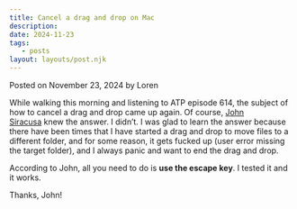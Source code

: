 ```yaml
---
title: Cancel a drag and drop on Mac
description:
date: 2024-11-23
tags:
   - posts
layout: layouts/post.njk
---
```


Posted on November 23, 2024 by Loren

While walking this morning and listening to ATP episode 614, the subject of how to cancel a drag and drop came up again. Of course, [John Siracusa](https://hypercritical.co/about/) knew the answer. I didn’t. I was glad to learn the answer because there have been times that I have started a drag and drop to move files to a different folder, and for some reason, it gets fucked up (user error missing the target folder), and I always panic and want to end the drag and drop.

According to John, all you need to do is **use the escape key**. I tested it and it works.

Thanks, John!
